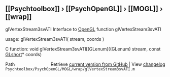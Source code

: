 ## [[Psychtoolbox]] &#8250; [[PsychOpenGL]] &#8250; [[MOGL]] &#8250; [[wrap]]

glVertexStream3svATI  Interface to [OpenGL](OpenGL) function glVertexStream3svATI  
  
usage:  glVertexStream3svATI( stream, coords )  
  
C function:  void glVertexStream3svATI[(GLenum]((GLenum) stream, const [GLshort](GLshort)\* coords)  




<div class="code_header" style="text-align:right;">
  <span style="float:left;">Path&nbsp;&nbsp;</span> <span class="counter">Retrieve <a href=
  "https://raw.github.com/Psychtoolbox-3/Psychtoolbox-3/beta/Psychtoolbox/PsychOpenGL/MOGL/wrap/glVertexStream3svATI.m">current version from GitHub</a> | View <a href=
  "https://github.com/Psychtoolbox-3/Psychtoolbox-3/commits/beta/Psychtoolbox/PsychOpenGL/MOGL/wrap/glVertexStream3svATI.m">changelog</a></span>
</div>
<div class="code">
  <code>Psychtoolbox/PsychOpenGL/MOGL/wrap/glVertexStream3svATI.m</code>
</div>

